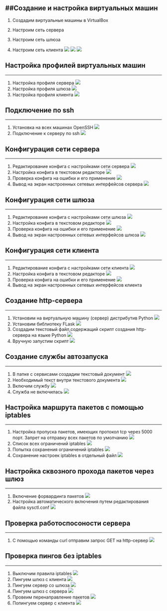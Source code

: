 ##Создание и настройка виртуальных машин
-----
1. Создадим виртуальные машины в VirtualBox
![]()
2. Настроим сеть сервера





3. Настроим сеть шлюза

4. Настроим сеть клиента
![](screenshots/client_network1.png)
![](screenshots/client_network2.png)
![](screenshots/client_network.png)
## Настройка профилей виртуальных машин
------
1. Настройка профиля сервера
![](server_profile.png)
2. Настройка профиля шлюза
![](gateway_profile.png)
3. Настройка профиля клиента
![](client_profile.png)
## Подключение по ssh
----
1. Установка на всех машинах OpenSSH
![](screenshots/ssh_server.png)
2. Подключение к серверу по ssh
![](screenshots/ssh_connect.png)
## Конфигурация сети сервера
----
1. Редактирование конфига с настройками сети сервера
![](screenshots/server_network.png)
2. Настройка конфига в текстовом редакторе
![](screenshots/server_network2.png)
3. Проверка конфига на ошибки и его применение
![](screenshots/server_network3.png)
4. Вывод на экран настроенных сетевых интерфейсов сервера
![](screenshots/server_network4.png)
## Конфигурация сети шлюза
-----
1. Редактирование конфига с настройками сети шлюза
![](screenshots/gateway_network1.png)
2. Настройка конфига в текстовом редакторе
![](screenshots/gateway_network2.png)
3. Проверка конфига на ошибки и его применение
![](screenshots/gateway_network3.png)
4. Вывод на экран настроенных сетевых интерфейсов шлюза
![](screenshots/gateway_network4.png)
## Конфигурация сети клиента
-----
1. Редактирование конфига с настройками сети клиента
![](screenshots/client_network1.png)
2. Настройка конфига в текстовом редакторе
![](screenshots/client_network2.png)
3. Проверка конфига на ошибки и его применение
![](screenshots/client_network3.png)
4. Вывод на экран настроенных сетевых интерфейсов клиента
## Создание http-сервера
-------
1. Установим на виртуальную машину (сервер) дистрибутив Python
![](screenshots/python1.png)
2. Установим библиотеку FLask
![](screenshots/python3.png)
6. Создадим текстовый файл,содержащий скрипт создания http-сервера на языке Python
![](screenshots/flask.png)
7. Вручную запустим скрипт
![](screenshots/python7.png)
## Создание службы автозапуска
------
1. В папке с сервисами создадим текстовый документ
![](service1.png)
2. Необходимый текст внутри текстового документа
![](service2.png)
3. Включим службу
![](service3.png)
4. Служба не включилась
![](service4.png)
## Настройка маршрута пакетов с помощью iptables
----
1. Настройка пропуска пакетов, имеющих протокол tcp через 5000 порт. Запрет на отправку всех пакетов по умолчанию
![](screenshots/iptables.png)
3. Список всех ограничений iptables
![](screenshots/iptables2.png)
4. Попытка сохранения ограничений iptables
![](screenshots/save_iptables.png)
5. Сохранение настроек iptables в отдельный файл
![](screenshots/save_iptables2.png)



## Настройка сквозного прохода пакетов через шлюз 
------
1. Включение форвардинга пакетов
![](screenshots/probros.png)
2. Настройка автоматического включения путем редактирования файла sysctl.conf
![](screenshots/probros2.png)
## Проверка работоспосоности сервера
-----
1. С помощью команды curl отправим запрос GET на http-сервер
![](proverka.png)

## Проверка пингов без iptables
--------
1. Выключим правила iptables
![](screenshots/iptables_reset.png)
2. Пингуем шлюз с клиента
![](screenshots/ping_client_to_gateway.png)
3. Пингуем сервер со шлюза
![](screenshots/ping_gateway_to_server.png)
4. Пингуем шлюз с сервера 
![](screenshots/ping_server_to_gateway.png)
5. Провеим перенаправление пакетов
![](screenshots/proverka_forward.png)
6. Попингуем сервер с клиента
![](screenshots/ping_client_to_server.png)


